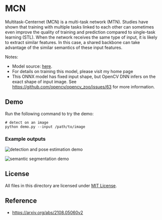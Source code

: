 # MCN

Multitask-Centernet (MCN)  is a multi-task network (MTN). Studies have shown that training with multiple tasks linked to each other can sometimes even improve the quality of training and prediction compared to single-task learning (STL). When the network receives the same type of input, it is likely to extract similar features. In this case, a shared backbone can take advantage of the similar semantics of these input features.

Notes:
- Model source: [here](https://drive.google.com/file/d/1HmYZ_HccS41kolqW9KHfcKEQKjXSBZnY/view?usp=sharing).
- For details on training this model, please visit my home page
- This ONNX model has fixed input shape, but OpenCV DNN infers on the exact shape of input image. See https://github.com/opencv/opencv_zoo/issues/63 for more information.

## Demo

Run the following command to try the demo:
```shell
# detect on an image
python demo.py --input /path/to/image
```

### Example outputs

![detection and pose estimation demo](./examples/ori_vis_0.png)

![semantic segmentation demo](./examples/ori_vis_masks_0.png)

## License

All files in this directory are licensed under [MIT License](./LICENSE).

## Reference

- https://arxiv.org/abs/2108.05060v2
